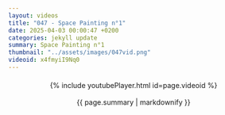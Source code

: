 ```yaml
---
layout: videos
title: "047 - Space Painting n°1"
date: 2025-04-03 00:00:47 +0200
categories: jekyll update
summary: Space Painting n°1
thumbnail: "../assets/images/047vid.png"
videoid: x4fmyiI9Nq0
---
```


<div style="text-align: center; margin-top: 20px;">
  {% include youtubePlayer.html id=page.videoid %}
  <p style="margin-top: 15px; font-size: 1.2em; color: #333;">
    <p>{{ page.summary | markdownify }}</p>
  </p>
</div>
